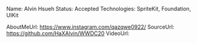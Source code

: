 Name: Alvin Hsueh
Status: Accepted
Technologies: SpriteKit, Foundation, UIKit

AboutMeUrl: https://www.instagram.com/qazqwe0922/
SourceUrl: https://github.com/HaXAlvin/WWDC20
VideoUrl: 

<!---
EXAMPLE
Name: John Appleseed
Status: Submitted <or> Winner <or> Distinguished <or> Rejected
Technologies: SwiftUI, RealityKit, CoreGraphic

AboutMeUrl: https://linkedin.com/in/johnappleseed
SourceUrl: https://github.com/johnappleseed/wwdc2025
VideoUrl: https://youtu.be/ABCDE123456
-->
